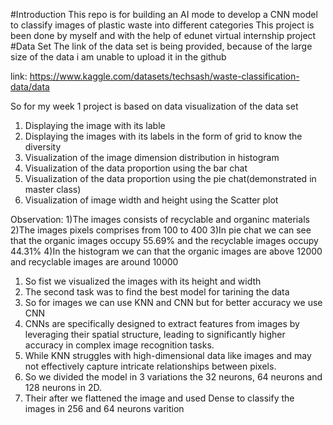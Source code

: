 #Introduction
This repo is for building an AI mode  to develop a CNN model to classify images of plastic waste into different categories 
This project is been done by myself and with the help of edunet virtual internship project 
#Data Set
The link of the data set is being provided, because of the large size of the data i am unable to upload it in the github

link: https://www.kaggle.com/datasets/techsash/waste-classification-data/data


So for my week 1 project is based on data visualization of the data set 
1) Displaying the image with its lable
2) Displaying the images with its labels in the form of grid to know the diversity
3) Visualization of the image dimension distribution in histogram
4) Visualization of the data proportion using the bar chat
5) Visualization of the data proportion using the pie chat(demonstrated in master class)
6) Visualization of image width and height  using the Scatter plot

Observation:
1)The images consists of recyclable and organinc materials
2)The images pixels comprises from 100 to 400
3)In pie chat we can see that the organic images occupy 55.69% and the recyclable images occupy 44.31%
4)In the histogram we can that the organic images are above 12000 and recyclable images are around 10000



1) So fist we visualized the images with its height and width
2) The second task was to find the best model for tarining the data
3) So for images we can use KNN and CNN but for better accuracy we use CNN
4) CNNs are specifically designed to extract features from images by leveraging their spatial structure, leading to significantly higher accuracy in complex image 
   recognition tasks.
5) While KNN struggles with high-dimensional data like images and may not effectively capture intricate relationships between pixels.
6) So we divided the model in 3 variations the 32 neurons, 64 neurons and 128 neurons in 2D.
7) Their after we flattened the image and used Dense to classify the images in 256 and 64 neurons varition
